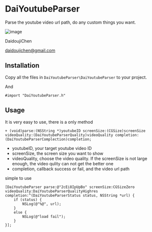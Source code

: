 # DaiYoutubeParser
Parse the youtube video url path, do any custom things you want.

![image](https://s3-ap-northeast-1.amazonaws.com/daidoujiminecraft/Daidouji/DaiYoutubeParser.gif)

DaidoujiChen

daidoujichen@gmail.com

## Installation
Copy all the files in `DaiYoutubeParser\DaiYoutubeParser` to your project.

And

`````objc
#import "DaiYoutubeParser.h"
`````

## Usage
It is very easy to use, there is a only method

`````objc
+ (void)parse:(NSString *)youtubeID screenSize:(CGSize)screenSize videoQuality:(DaiYoutubeParserQuality)videoQuality completion:(DaiYoutubeParserComplection)completion;
`````

 - youtubeID, your target youtube video ID
 - screenSize, the screen size you want to show
 - videoQuality, choose the video quality. If the screenSize is not large enough, the video qulity can not get the better one
 - completion, callback success or fail, and the video url path

simple to use

`````objc
[DaiYoutubeParser parse:@"2cEi8IpUpBo" screenSize:CGSizeZero videoQuality:DaiYoutubeParserQualityHighres completion:^(DaiYoutubeParserStatus status, NSString *url) {
	if (status) {
		NSLog(@"%@", url);
	}
	else {
		NSLog(@"load fail");
	}
}];
`````
